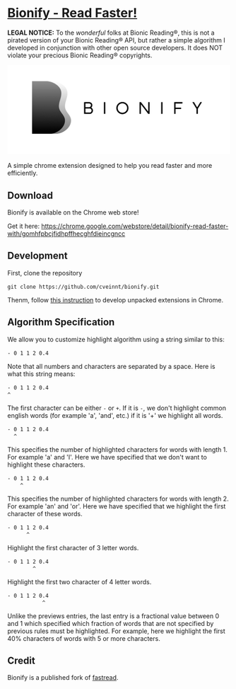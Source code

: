# [Bionify - Read Faster!](https://bionify.xyz)

**LEGAL NOTICE:** To the _wonderful_ folks at Bionic Reading®, this is not a pirated version of your Bionic Reading® API, but rather a simple algorithm I developed in conjunction with other open source developers. It does NOT violate your precious Bionic Reading® copyrights.

[![banner](src/icons/marquee.png)](https://chrome.google.com/webstore/detail/bionify-read-faster-with/gomhfpbcjfidhpffhecghfdieincgncc)

A simple chrome extension designed to help you read faster and more efficiently.

## Download

Bionify is available on the Chrome web store!

Get it here: https://chrome.google.com/webstore/detail/bionify-read-faster-with/gomhfpbcjfidhpffhecghfdieincgncc

## Development

First, clone the repository

```
git clone https://github.com/cveinnt/bionify.git
```

Thenm, follow [this instruction](https://developer.chrome.com/docs/extensions/mv3/getstarted/#unpacked) to develop unpacked extensions in Chrome.

## Algorithm Specification

We allow you to customize highlight algorithm using a string similar to this:

```
- 0 1 1 2 0.4
```

Note that all numbers and characters are separated by a space. Here is what this string means:

```
- 0 1 1 2 0.4
^
```

The first character can be either `-` or `+`. If it is `-`, we don't highlight common english words (for example 'a', 'and', etc.) if it is '+' we highlight all words.

```
- 0 1 1 2 0.4
  ^
```

This specifies the number of highlighted characters for words with length 1. For example 'a' and 'I'. Here we have specified that we don't want to highlight these characters.

```
- 0 1 1 2 0.4
    ^
```

This specifies the number of highlighted characters for words with length 2. For example 'an' and 'or'. Here we have specified that we highlight the first character of these words.

```
- 0 1 1 2 0.4
      ^
```

Highlight the first character of 3 letter words.

```
- 0 1 1 2 0.4
        ^
```

Highlight the first two character of 4 letter words.

```
- 0 1 1 2 0.4
           ^
```

Unlike the previews entries, the last entry is a fractional value between 0 and 1 which specified which fraction of words that are not specified by previous rules must be highlighted.
For example, here we highlight the first 40% characters of words with 5 or more characters.

## Credit

Bionify is a published fork of [fastread](https://github.com/ahrm/chrome-fastread).

